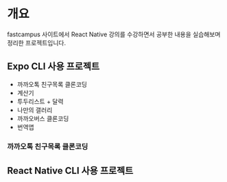 # 개요
fastcampus 사이트에서 React Native 강의를 수강하면서 공부한 내용을 실습해보며 정리한 프로젝트입니다.

## Expo CLI 사용 프로젝트
- 까까오톡 친구목록 클론코딩
- 계산기
- 투두리스트 + 달력
- 나만의 갤러리
- 까까오버스 클론코딩
- 번역앱

### 까까오톡 친구목록 클론코딩

## React Native CLI 사용 프로젝트